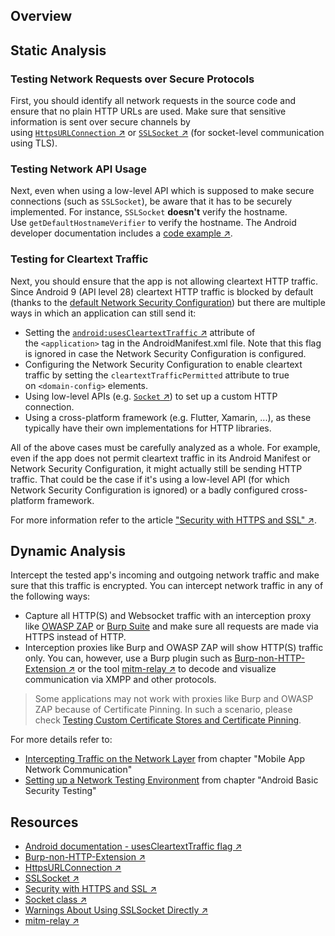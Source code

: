 ## Overview

## Static Analysis

### Testing Network Requests over Secure Protocols
First, you should identify all network requests in the source code and ensure that no plain HTTP URLs are used. Make sure that sensitive information is sent over secure channels by using [`HttpsURLConnection` ↗](https://developer.android.com/reference/javax/net/ssl/HttpsURLConnection.html "HttpsURLConnection") or [`SSLSocket` ↗](https://developer.android.com/reference/javax/net/ssl/SSLSocket.html "SSLSocket") (for socket-level communication using TLS).

### Testing Network API Usage

Next, even when using a low-level API which is supposed to make secure connections (such as `SSLSocket`), be aware that it has to be securely implemented. For instance, `SSLSocket` **doesn't** verify the hostname. Use `getDefaultHostnameVerifier` to verify the hostname. The Android developer documentation includes a [code example ↗](https://developer.android.com/training/articles/security-ssl.html#WarningsSslSocket "Warnings About Using SSLSocket Directly").

### Testing for Cleartext Traffic

Next, you should ensure that the app is not allowing cleartext HTTP traffic. Since Android 9 (API level 28) cleartext HTTP traffic is blocked by default (thanks to the [default Network Security Configuration](https://mas.owasp.org/MASTG/Android/0x05g-Testing-Network-Communication#default-configurations)) but there are multiple ways in which an application can still send it:

- Setting the [`android:usesCleartextTraffic` ↗](https://developer.android.com/guide/topics/manifest/application-element#usesCleartextTraffic "Android documentation - usesCleartextTraffic flag") attribute of the `<application>` tag in the AndroidManifest.xml file. Note that this flag is ignored in case the Network Security Configuration is configured.
- Configuring the Network Security Configuration to enable cleartext traffic by setting the `cleartextTrafficPermitted` attribute to true on `<domain-config>` elements.
- Using low-level APIs (e.g. [`Socket` ↗](https://developer.android.com/reference/java/net/Socket "Socket class")) to set up a custom HTTP connection.
- Using a cross-platform framework (e.g. Flutter, Xamarin, ...), as these typically have their own implementations for HTTP libraries.

All of the above cases must be carefully analyzed as a whole. For example, even if the app does not permit cleartext traffic in its Android Manifest or Network Security Configuration, it might actually still be sending HTTP traffic. That could be the case if it's using a low-level API (for which Network Security Configuration is ignored) or a badly configured cross-platform framework.

For more information refer to the article ["Security with HTTPS and SSL" ↗](https://developer.android.com/training/articles/security-ssl.html).

## Dynamic Analysis

Intercept the tested app's incoming and outgoing network traffic and make sure that this traffic is encrypted. You can intercept network traffic in any of the following ways:

- Capture all HTTP(S) and Websocket traffic with an interception proxy like [OWASP ZAP](https://mas.owasp.org/MASTG/Tools/0x08a-Testing-Tools#owasp-zap) or [Burp Suite](https://mas.owasp.org/MASTG/Tools/0x08a-Testing-Tools#burp-suite) and make sure all requests are made via HTTPS instead of HTTP.
- Interception proxies like Burp and OWASP ZAP will show HTTP(S) traffic only. You can, however, use a Burp plugin such as [Burp-non-HTTP-Extension ↗](https://github.com/summitt/Burp-Non-HTTP-Extension "Burp-non-HTTP-Extension") or the tool [mitm-relay ↗](https://github.com/jrmdev/mitm_relay "mitm-relay") to decode and visualize communication via XMPP and other protocols.

> Some applications may not work with proxies like Burp and OWASP ZAP because of Certificate Pinning. In such a scenario, please check [Testing Custom Certificate Stores and Certificate Pinning](https://mas.owasp.org/MASTG/tests/android/MASVS-NETWORK/MASTG-TEST-0019/).

For more details refer to:

- [Intercepting Traffic on the Network Layer](https://mas.owasp.org/MASTG/General/0x04f-Testing-Network-Communication#intercepting-traffic-on-the-network-layer) from chapter "Mobile App Network Communication"
- [Setting up a Network Testing Environment](https://mas.owasp.org/MASTG/Android/0x05b-Android-Security-Testing#setting-up-a-network-testing-environment) from chapter "Android Basic Security Testing"

## Resources

- [Android documentation - usesCleartextTraffic flag ↗](https://developer.android.com/guide/topics/manifest/application-element#usesCleartextTraffic "Android documentation - usesCleartextTraffic flag")
- [Burp-non-HTTP-Extension ↗](https://github.com/summitt/Burp-Non-HTTP-Extension "Burp-non-HTTP-Extension")
- [HttpsURLConnection ↗](https://developer.android.com/reference/javax/net/ssl/HttpsURLConnection.html "HttpsURLConnection")
- [SSLSocket ↗](https://developer.android.com/reference/javax/net/ssl/SSLSocket.html "SSLSocket")
- [Security with HTTPS and SSL ↗](https://developer.android.com/training/articles/security-ssl.html)
- [Socket class ↗](https://developer.android.com/reference/java/net/Socket "Socket class")
- [Warnings About Using SSLSocket Directly ↗](https://developer.android.com/training/articles/security-ssl.html#WarningsSslSocket "Warnings About Using SSLSocket Directly")
- [mitm-relay ↗](https://github.com/jrmdev/mitm_relay "mitm-relay")